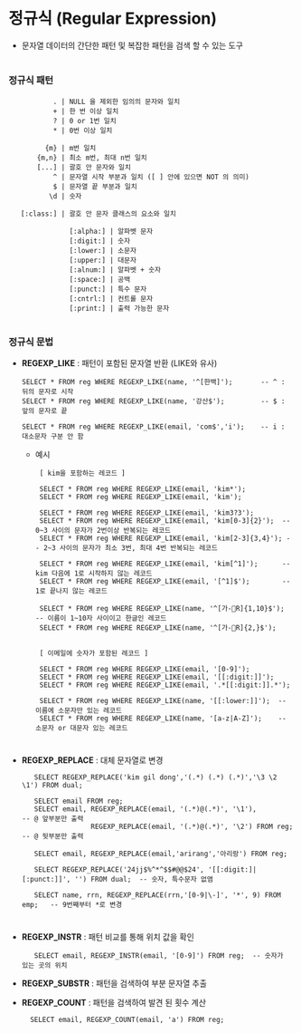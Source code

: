 # 정규식 (Regular Expression) 

 - 문자열 데이터의 간단한 패턴 및 복잡한 패턴을 검색 할 수 있는 도구
 
 #
 
 ### 정규식 패턴 
 
               . | NULL 을 제외한 임의의 문자와 일치     
               + | 한 번 이상 일치    
               ? | 0 or 1번 일치    
               * | 0번 이상 일치 
         
             {m} | m번 일치            
           {m,n} | 최소 m번, 최대 n번 일치 
           [...] | 괄호 안 문자와 일치 
               ^ | 문자열 시작 부분과 일치 ([ ] 안에 있으면 NOT 의 의미)
               $ | 문자열 끝 부분과 일치
              \d | 숫자  
          
       [:class:] | 괄호 안 문자 클래스의 요소와 일치 
                   
                   [:alpha:] | 알파벳 문자 
                   [:digit:] | 숫자 
                   [:lower:] | 소문자 
                   [:upper:] | 대문자 
                   [:alnum:] | 알파벳 + 숫자 
                   [:space:] | 공백 
                   [:punct:] | 특수 문자 
                   [:cntrl:] | 컨트롤 문자
                   [:print:] | 출력 가능한 문자 
 #
 
 ### 정규식 문법 
 
 - **REGEXP_LIKE** : 패턴이 포함된 문자열 반환 (LIKE와 유사) 
  
       SELECT * FROM reg WHERE REGEXP_LIKE(name, '^[한백]');       -- ^ : 뒤의 문자로 시작
       SELECT * FROM reg WHERE REGEXP_LIKE(name, '강산$');         -- $ : 앞의 문자로 끝
   
       SELECT * FROM reg WHERE REGEXP_LIKE(email, 'com$','i');    -- i : 대소문자 구분 안 함 
    
   - 예시 
   
          [ kim을 포함하는 레코드 ]
          
          SELECT * FROM reg WHERE REGEXP_LIKE(email, 'kim*');        
          SELECT * FROM reg WHERE REGEXP_LIKE(email, 'kim');
    
          SELECT * FROM reg WHERE REGEXP_LIKE(email, 'kim3?3'); 
          SELECT * FROM reg WHERE REGEXP_LIKE(email, 'kim[0-3]{2}');  -- 0~3 사이의 문자가 2번이상 반복되는 레코드 
          SELECT * FROM reg WHERE REGEXP_LIKE(email, 'kim[2-3]{3,4}'); -- 2~3 사이의 문자가 최소 3번, 최대 4번 반복되는 레코드
    
          SELECT * FROM reg WHERE REGEXP_LIKE(email, 'kim[^1]');      -- kim 다음에 1로 시작하지 않는 레코드 
          SELECT * FROM reg WHERE REGEXP_LIKE(email, '[^1]$');        -- 1로 끝나지 않는 레코드
     
          SELECT * FROM reg WHERE REGEXP_LIKE(name, '^[가-R]{1,10}$');   -- 이름이 1~10자 사이이고 한글인 레코드
          SELECT * FROM reg WHERE REGEXP_LIKE(name, '^[가-R]{2,}$');     
    
    
          [ 이메일에 숫자가 포함된 레코드 ]
          
          SELECT * FROM reg WHERE REGEXP_LIKE(email, '[0-9]');   
          SELECT * FROM reg WHERE REGEXP_LIKE(email, '[[:digit:]]');
          SELECT * FROM reg WHERE REGEXP_LIKE(email, '.*[[:digit:]].*');
    
          SELECT * FROM reg WHERE REGEXP_LIKE(name, '[[:lower:]]');  -- 이름에 소문자만 있는 레코드 
          SELECT * FROM reg WHERE REGEXP_LIKE(name, '[a-z|A-Z]');    -- 소문자 or 대문자 있는 레코드
#

 - **REGEXP_REPLACE** : 대체 문자열로 변경
 
          SELECT REGEXP_REPLACE('kim gil dong','(.*) (.*) (.*)','\3 \2 \1') FROM dual;
    
          SELECT email FROM reg;
          SELECT email, REGEXP_REPLACE(email, '(.*)@(.*)', '\1'),            -- @ 앞부분만 출력
                        REGEXP_REPLACE(email, '(.*)@(.*)', '\2') FROM reg;   -- @ 뒷부분만 출력 
    
          SELECT email, REGEXP_REPLACE(email,'arirang','아리랑') FROM reg;              
 
          SELECT REGEXP_REPLACE('24jj$%^*^$$#@@$24', '[[:digit:]|[:punct:]]', '') FROM dual;  -- 숫자, 특수문자 없앰 
    
          SELECT name, rrn, REGEXP_REPLACE(rrn,'[0-9|\-]', '*', 9) FROM emp;   -- 9번째부터 *로 변경
#

 - **REGEXP_INSTR** : 패턴 비교를 통해 위치 값을 확인
    
          SELECT email, REGEXP_INSTR(email, '[0-9]') FROM reg;  -- 숫자가 있는 곳의 위치 
 
 - **REGEXP_SUBSTR** : 패턴을 검색하여 부분 문자열 추출 
 
 - **REGEXP_COUNT** : 패턴을 검색하여 발견 된 횟수 계산
   
         SELECT email, REGEXP_COUNT(email, 'a') FROM reg;
     
        
 
